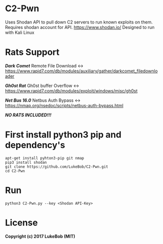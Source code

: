 # C2-Pwn
Uses Shodan API to pull down C2 servers to run known exploits on them.
Requires shodan account for API. https://www.shodan.io/
Designed to run with Kali Linux 

# Rats Support
***Dark Comet*** Remote File Download <-> https://www.rapid7.com/db/modules/auxiliary/gather/darkcomet_filedownloader

***Gh0st Rat*** Gh0st buffer Overflow <-> https://www.rapid7.com/db/modules/exploit/windows/misc/gh0st

***Net Bus 16.0*** Netbus Auth Bypass <-> https://nmap.org/nsedoc/scripts/netbus-auth-bypass.html


***NO RATS INCLUDED!!!***

# First install python3 pip and dependency's

    apt-get install pyhton3-pip git nmap
    pip3 install shodan
    git clone https://github.com/LukeBob/C2-Pwn.git
    cd C2-Pwn
 
# Run
    python3 C2-Pwn.py --key <Shodan API-Key>


# License

**Copyright (c) 2017 LukeBob (MIT)**
